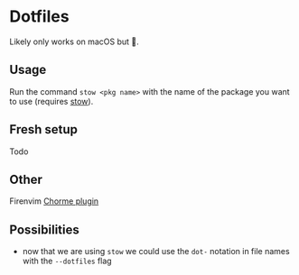 # Dotfiles

Likely only works on macOS but 🤷.

## Usage

Run the command `stow <pkg name>` with the name of the package you want to use (requires [stow](https://www.gnu.org/software/stow/)).

## Fresh setup

Todo

## Other

Firenvim [Chorme plugin](https://chromewebstore.google.com/detail/egpjdkipkomnmjhjmdamaniclmdlobbo)

## Possibilities

- now that we are using `stow` we could use the `dot-` notation in file names with the `--dotfiles` flag
